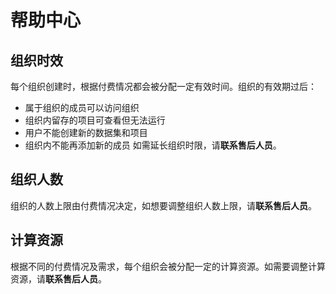 # 帮助中心
## 组织时效
每个组织创建时，根据付费情况都会被分配一定有效时间。组织的有效期过后：
* 属于组织的成员可以访问组织
* 组织内留存的项目可查看但无法运行
* 用户不能创建新的数据集和项目
* 组织内不能再添加新的成员
如需延长组织时限，请**联系售后人员**。

## 组织人数
组织的人数上限由付费情况决定，如想要调整组织人数上限，请**联系售后人员**。

## 计算资源
根据不同的付费情况及需求，每个组织会被分配一定的计算资源。如需要调整计算资源，请**联系售后人员**。
